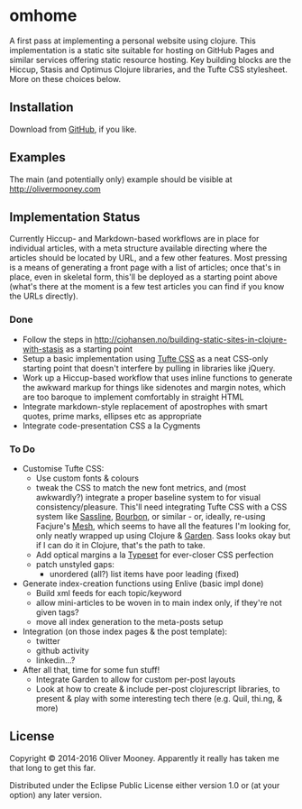 # omhome

A first pass at implementing a personal website using clojure. This implementation is a static site suitable for hosting on GitHub Pages and similar services offering static resource hosting. Key building blocks are the Hiccup, Stasis and Optimus Clojure libraries, and the Tufte CSS stylesheet. More on these choices below.

## Installation

Download from [GitHub](https://github.com/OliverM/omhome), if you like.

## Examples

The main (and potentially only) example should be visible at http://olivermooney.com

## Implementation Status
Currently Hiccup- and Markdown-based workflows are in place for individual articles, with a meta structure available directing where the articles should be located by URL, and a few other features. Most pressing is a means of generating a front page with a list of articles; once that's in place, even in skeletal form, this'll be deployed as a starting point above (what's there at the moment is a few test articles you can find if you know the URLs directly).

### Done
- Follow the steps in <http://cjohansen.no/building-static-sites-in-clojure-with-stasis> as a starting point
- Setup a basic implementation using [Tufte CSS](https://edwardtufte.github.io/tufte-css/) as a neat CSS-only starting point that doesn't interfere by pulling in libraries like jQuery.
- Work up a Hiccup-based workflow that uses inline functions to generate the awkward markup for things like sidenotes and margin notes, which are too baroque to implement comfortably in straight HTML
- Integrate markdown-style replacement of apostrophes with smart quotes, prime marks, ellipses etc as appropriate
- Integrate code-presentation CSS a la Cygments

### To Do
- Customise Tufte CSS:
    - Use custom fonts & colours
    - tweak the CSS to match the new font metrics, and (most awkwardly?) integrate a proper baseline system to for visual consistency/pleasure. This'll need integrating Tufte CSS with a CSS system like [Sassline](http://sassline.com), [Bourbon](http://bourbon.io), or similar - or, ideally, re-using Facjure's [Mesh](https://github.com/facjure/mesh), which seems to have all the features I'm looking for, only neatly wrapped up using Clojure & [Garden](https://github.com/noprompt/garden). Sass looks okay but if I can do it in Clojure, that's the path to take.
    - Add optical margins a la [Typeset](https://github.com/davidmerfield/Typeset) for ever-closer CSS perfection
    - patch unstyled gaps:
      - unordered (all?) list items have poor leading (fixed)
- Generate index-creation functions using Enlive (basic impl done)
  - Build xml feeds for each topic/keyword
  - allow mini-articles to be woven in to main index only, if they're not given tags?
  - move all index generation to the meta-posts setup
- Integration (on those index pages & the post template):
  - twitter 
  - github activity
  - linkedin...? 
- After all that, time for some fun stuff!
  - Integrate Garden to allow for custom per-post layouts
  - Look at how to create & include per-post clojurescript libraries, to present & play with some interesting tech there (e.g. Quil, thi.ng, & more)

## License

Copyright © 2014-2016 Oliver Mooney. Apparently it really has taken me that long to get this far.

Distributed under the Eclipse Public License either version 1.0 or (at
your option) any later version.

